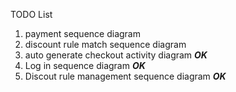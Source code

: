 TODO List
1. payment sequence diagram
2. discount rule match sequence diagram
3. auto generate checkout activity diagram   ***OK***
4. Log in sequence diagram   ***OK***
5. Discout rule management sequence diagram  ***OK***
